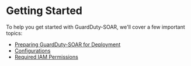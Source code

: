 # Getting Started

To help you get started with GuardDuty-SOAR, we'll cover a few important topics:

* [Preparing GuardDuty-SOAR for Deployment](preparing-guardduty-soar-for-deployment.md)
* [Configurations](configurations.md)
* [Required IAM Permissions](iam-permissions.md)

